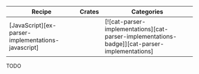 | Recipe | Crates | Categories |
|--------|--------|------------|
| [JavaScript][ex-parser-implementations-javascript] |  | [![cat-parser-implementations][cat-parser-implementations-badge]][cat-parser-implementations] |

<div class="hidden">
TODO
</div>
